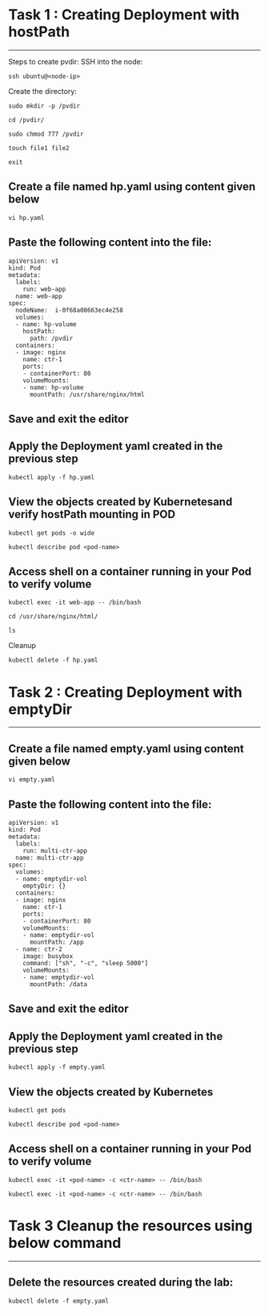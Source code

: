 # Task 1 : Creating Deployment with hostPath
--------------------------------------------------------------------------
Steps to create pvdir:
SSH into the node:
```
ssh ubuntu@<node-ip>
```

Create the directory:
```
sudo mkdir -p /pvdir
```
```
cd /pvdir/
```
```
sudo chmod 777 /pvdir
```
```
touch file1 file2
```
```
exit
```
## Create a file named hp.yaml using content given below
```
vi hp.yaml
```
## Paste the following content into the file:
```
apiVersion: v1
kind: Pod
metadata:
  labels:
    run: web-app
  name: web-app
spec:
  nodeName:  i-0f68a08663ec4e258
  volumes:
  - name: hp-volume
    hostPath:
      path: /pvdir
  containers:
  - image: nginx
    name: ctr-1
    ports:
    - containerPort: 80
    volumeMounts:
    - name: hp-volume
      mountPath: /usr/share/nginx/html
 ```
## Save and exit the editor
## Apply the Deployment yaml created in the previous step
```
kubectl apply -f hp.yaml
```
## View the objects created by Kubernetesand verify hostPath mounting in POD

```
kubectl get pods -o wide
```
```
kubectl describe pod <pod-name>
```
## Access shell on a container running in your Pod to verify volume
```
kubectl exec -it web-app -- /bin/bash
```
```
cd /usr/share/nginx/html/
```
```
ls
```
Cleanup
```
kubectl delete -f hp.yaml
```

# Task 2 : Creating Deployment with emptyDir
--------------------------------------------------------------------------
## Create a file named empty.yaml using content given below
```
vi empty.yaml
```
## Paste the following content into the file:
```
apiVersion: v1
kind: Pod
metadata:
  labels:
    run: multi-ctr-app
  name: multi-ctr-app
spec:
  volumes:
  - name: emptydir-vol
    emptyDir: {}
  containers:
  - image: nginx
    name: ctr-1
    ports:
    - containerPort: 80
    volumeMounts:
    - name: emptydir-vol
      mountPath: /app
  - name: ctr-2
    image: busybox
    command: ["sh", "-c", "sleep 5000"]
    volumeMounts:
    - name: emptydir-vol
      mountPath: /data
```
## Save and exit the editor
## Apply the Deployment yaml created in the previous step
```
kubectl apply -f empty.yaml
```
## View the objects created by Kubernetes 
```
kubectl get pods
```
```
kubectl describe pod <pod-name>
```
## Access shell on a container running in your Pod to verify volume
```
kubectl exec -it <pod-name> -c <ctr-name> -- /bin/bash
```
```
kubectl exec -it <pod-name> -c <ctr-name> -- /bin/bash
```
# Task 3 Cleanup the resources using below command
-----------------------------------------------------------------------------
## Delete the resources created during the lab:
```
kubectl delete -f empty.yaml
```

